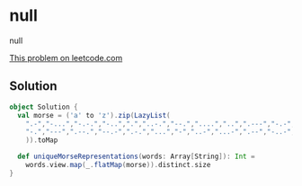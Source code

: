 # null

null

[This problem on leetcode.com](https://leetcode.com/problems/unique-morse-code-words)

## Solution

```scala
object Solution {
  val morse = ('a' to 'z').zip(LazyList(
    ".-","-...","-.-.","-..",".","..-.","--.","....","..",".---","-.-",".-..","--",
    "-.","---",".--.","--.-",".-.","...","-","..-","...-",".--","-..-","-.--","--.."
    )).toMap

  def uniqueMorseRepresentations(words: Array[String]): Int =
    words.view.map(_.flatMap(morse)).distinct.size
}
```
